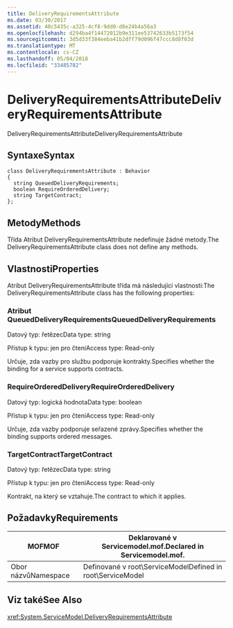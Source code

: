 ```yaml
---
title: DeliveryRequirementsAttribute
ms.date: 03/30/2017
ms.assetid: 40c5435c-a325-4cf8-9dd0-d6e24b4a56a3
ms.openlocfilehash: d294ba4f14472012b9e311ee53742633b5173f54
ms.sourcegitcommit: 3d5d33f384eeba41b2dff79d096f47ccc8d8f03d
ms.translationtype: MT
ms.contentlocale: cs-CZ
ms.lasthandoff: 05/04/2018
ms.locfileid: "33485782"
---
```

# <a name="deliveryrequirementsattribute"></a><span data-ttu-id="c47eb-102">DeliveryRequirementsAttribute</span><span class="sxs-lookup"><span data-stu-id="c47eb-102">DeliveryRequirementsAttribute</span></span>
<span data-ttu-id="c47eb-103">DeliveryRequirementsAttribute</span><span class="sxs-lookup"><span data-stu-id="c47eb-103">DeliveryRequirementsAttribute</span></span>  
  
## <a name="syntax"></a><span data-ttu-id="c47eb-104">Syntaxe</span><span class="sxs-lookup"><span data-stu-id="c47eb-104">Syntax</span></span>  
  
```  
class DeliveryRequirementsAttribute : Behavior  
{  
  string QueuedDeliveryRequirements;  
  boolean RequireOrderedDelivery;  
  string TargetContract;  
};  
```  
  
## <a name="methods"></a><span data-ttu-id="c47eb-105">Metody</span><span class="sxs-lookup"><span data-stu-id="c47eb-105">Methods</span></span>  
 <span data-ttu-id="c47eb-106">Třída Atribut DeliveryRequirementsAttribute nedefinuje žádné metody.</span><span class="sxs-lookup"><span data-stu-id="c47eb-106">The DeliveryRequirementsAttribute class does not define any methods.</span></span>  
  
## <a name="properties"></a><span data-ttu-id="c47eb-107">Vlastnosti</span><span class="sxs-lookup"><span data-stu-id="c47eb-107">Properties</span></span>  
 <span data-ttu-id="c47eb-108">Atribut DeliveryRequirementsAttribute třída má následující vlastnosti:</span><span class="sxs-lookup"><span data-stu-id="c47eb-108">The DeliveryRequirementsAttribute class has the following properties:</span></span>  
  
### <a name="queueddeliveryrequirements"></a><span data-ttu-id="c47eb-109">Atribut QueuedDeliveryRequirements</span><span class="sxs-lookup"><span data-stu-id="c47eb-109">QueuedDeliveryRequirements</span></span>  
 <span data-ttu-id="c47eb-110">Datový typ: řetězec</span><span class="sxs-lookup"><span data-stu-id="c47eb-110">Data type: string</span></span>  
  
 <span data-ttu-id="c47eb-111">Přístup k typu: jen pro čtení</span><span class="sxs-lookup"><span data-stu-id="c47eb-111">Access type: Read-only</span></span>  
  
 <span data-ttu-id="c47eb-112">Určuje, zda vazby pro službu podporuje kontrakty.</span><span class="sxs-lookup"><span data-stu-id="c47eb-112">Specifies whether the binding for a service supports contracts.</span></span>  
  
### <a name="requireordereddelivery"></a><span data-ttu-id="c47eb-113">RequireOrderedDelivery</span><span class="sxs-lookup"><span data-stu-id="c47eb-113">RequireOrderedDelivery</span></span>  
 <span data-ttu-id="c47eb-114">Datový typ: logická hodnota</span><span class="sxs-lookup"><span data-stu-id="c47eb-114">Data type: boolean</span></span>  
  
 <span data-ttu-id="c47eb-115">Přístup k typu: jen pro čtení</span><span class="sxs-lookup"><span data-stu-id="c47eb-115">Access type: Read-only</span></span>  
  
 <span data-ttu-id="c47eb-116">Určuje, zda vazby podporuje seřazené zprávy.</span><span class="sxs-lookup"><span data-stu-id="c47eb-116">Specifies whether the binding supports ordered messages.</span></span>  
  
### <a name="targetcontract"></a><span data-ttu-id="c47eb-117">TargetContract</span><span class="sxs-lookup"><span data-stu-id="c47eb-117">TargetContract</span></span>  
 <span data-ttu-id="c47eb-118">Datový typ: řetězec</span><span class="sxs-lookup"><span data-stu-id="c47eb-118">Data type: string</span></span>  
  
 <span data-ttu-id="c47eb-119">Přístup k typu: jen pro čtení</span><span class="sxs-lookup"><span data-stu-id="c47eb-119">Access type: Read-only</span></span>  
  
 <span data-ttu-id="c47eb-120">Kontrakt, na který se vztahuje.</span><span class="sxs-lookup"><span data-stu-id="c47eb-120">The contract to which it applies.</span></span>  
  
## <a name="requirements"></a><span data-ttu-id="c47eb-121">Požadavky</span><span class="sxs-lookup"><span data-stu-id="c47eb-121">Requirements</span></span>  
  
|<span data-ttu-id="c47eb-122">MOF</span><span class="sxs-lookup"><span data-stu-id="c47eb-122">MOF</span></span>|<span data-ttu-id="c47eb-123">Deklarované v Servicemodel.mof.</span><span class="sxs-lookup"><span data-stu-id="c47eb-123">Declared in Servicemodel.mof.</span></span>|  
|---------|-----------------------------------|  
|<span data-ttu-id="c47eb-124">Obor názvů</span><span class="sxs-lookup"><span data-stu-id="c47eb-124">Namespace</span></span>|<span data-ttu-id="c47eb-125">Definované v root\ServiceModel</span><span class="sxs-lookup"><span data-stu-id="c47eb-125">Defined in root\ServiceModel</span></span>|  
  
## <a name="see-also"></a><span data-ttu-id="c47eb-126">Viz také</span><span class="sxs-lookup"><span data-stu-id="c47eb-126">See Also</span></span>  
 <xref:System.ServiceModel.DeliveryRequirementsAttribute>
